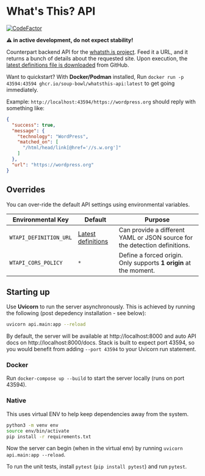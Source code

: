 # What's This? API

[![CodeFactor](https://www.codefactor.io/repository/github/soup-bowl/api.whatsth.is/badge)](https://www.codefactor.io/repository/github/soup-bowl/api.whatsth.is)

**:warning: in active development, do not expect stability!**

Counterpart backend API for the [whatsth.is project](https://github.com/soup-bowl/whatsth.is). Feed it a URL, and it returns a bunch of details about the requested site. Upon execution, the [latest definitions file is downloaded](https://gist.github.com/soup-bowl/ca302eb775278a581cd4e7e2ea4122a1) from GitHub.

Want to quickstart? With **Docker/Podman** installed, Run `docker run -p 43594:43594 ghcr.io/soup-bowl/whatsthis-api:latest` to get going immediately.

Example: `http://localhost:43594/https://wordpress.org` should reply with something like:

```json
{
  "success": true,
  "message": {
    "technology": "WordPress",
    "matched_on": [
      "/html/head/link[@href='//s.w.org']"
    ]
  },
  "url": "https://wordpress.org"
}
```

## Overrides

You can over-ride the default API settings using environmental variables.

Environmental Key      | Default                 | Purpose
-----------------------|-------------------------|--------
`WTAPI_DEFINITION_URL` | [Latest definitions][d] | Can provide a different YAML or JSON source for the detection definitions.
`WTAPI_CORS_POLICY`    | `*`                     | Define a forced origin. Only supports **1 origin** at the moment.

## Starting up

Use **Uvicorn** to run the server asynchronously. This is achieved by running the following (post depedency installation - see below):

```bash
uvicorn api.main:app --reload
```

By default, the server will be available at http://localhost:8000 and auto API docs on http://localhost:8000/docs. Stack is built to expect port 43594, so you would benefit from adding `--port 43594` to your Uvicorn run statement.

### Docker

Run `docker-compose up --build` to start the server locally (runs on port 43594).

### Native

This uses virtual ENV to help keep dependencies away from the system.

```bash
python3 -m venv env
source env/bin/activate
pip install -r requirements.txt
```

Now the server can begin (when in the virtual env) by running `uvicorn api.main:app --reload`.

To run the unit tests, install `pytest` (`pip install pytest`) and run `pytest`.

[d]: https://gist.githubusercontent.com/soup-bowl/ca302eb775278a581cd4e7e2ea4122a1/raw/definitions.yml
